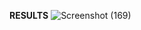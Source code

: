 **RESULTS**
![Screenshot (169)](https://github.com/user-attachments/assets/cd6c669b-f461-4aca-9bfb-45f97e328dde)
